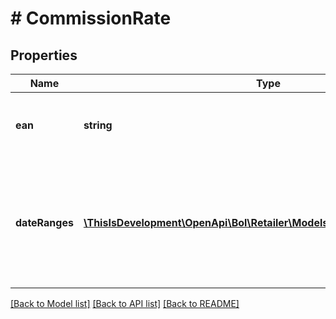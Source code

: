 # # CommissionRate

## Properties

Name | Type | Description | Notes
------------ | ------------- | ------------- | -------------
**ean** | **string** | The EAN number associated with this product. |
**dateRanges** | [**\ThisIsDevelopment\OpenApi\Bol\Retailer\Models\CommissionDateRange[]**](CommissionDateRange.md) | An array of objects, each describing a period during which certain commission rates apply. |

[[Back to Model list]](../../README.md#models) [[Back to API list]](../../README.md#endpoints) [[Back to README]](../../README.md)
